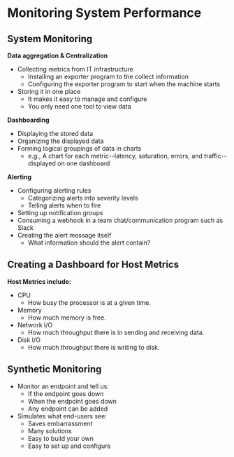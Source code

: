 # Monitoring System Performance

## System Monitoring

**Data aggregation & Centralization**

* Collecting metrics from IT infrastructure
    * Installing an exporter program to the collect information
    * Configuring the exporter program to start when the machine starts
* Storing it in one place
    * It makes it easy to manage and configure
    * You only need one tool to view data

**Dashboarding**

* Displaying the stored data
* Organizing the displayed data
* Forming logical groupings of data in charts
    * e.g., A chart for each metric--latency, saturation, errors, and traffic--displayed on one dashboard

**Alerting**

* Configuring alerting rules
    * Categorizing alerts into severity levels
    * Telling alerts when to fire
* Setting up notification groups
* Consuming a webhook in a team chat/communication program such as Slack
* Creating the alert message itself
    * What information should the alert contain?

## Creating a Dashboard for Host Metrics

**Host Metrics include:**

* CPU
    * How busy the processor is at a given time.
* Memory
    * How much memory is free.
* Network I/O
    * How much throughput there is in sending and receiving data.
* Disk I/O
    * How much throughput there is writing to disk.

## Synthetic Monitoring

* Monitor an endpoint and tell us:
    * If the endpoint goes down
    * When the endpoint goes down
    * Any endpoint can be added
* Simulates what end-users see:
    * Saves embarrassment
    * Many solutions
    * Easy to build your own
    * Easy to set up and configure
